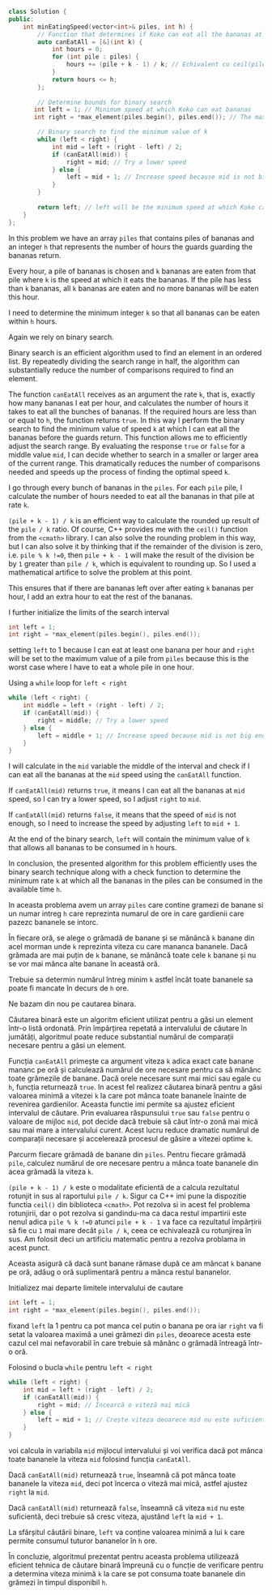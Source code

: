 ```cpp 
class Solution {
public:
    int minEatingSpeed(vector<int>& piles, int h) {
        // Function that determines if Koko can eat all the bananas at rate k in h hours.
        auto canEatAll = [&](int k) {
            int hours = 0;
            for (int pile : piles) {
                hours += (pile + k - 1) / k; // Echivalent cu ceil(pile / k)
            }
            return hours <= h;
        };
        
        // Determine bounds for binary search
       int left = 1; // Minimum speed at which Koko can eat bananas
       int right = *max_element(piles.begin(), piles.end()); // The maximum speed is the largest heap

        // Binary search to find the minimum value of k
        while (left < right) {
            int mid = left + (right - left) / 2;
            if (canEatAll(mid)) {
                right = mid; // Try a lower speed
            } else {
                left = mid + 1; // Increase speed because mid is not big enough
            }
        }
        
        return left; // left will be the minimum speed at which Koko can eat all the bananas in h hours
    }
};


```

In this problem we have an array `piles` that contains piles of bananas and an integer `h` that represents the number of hours the guards guarding the bananas return.

Every hour, a pile of bananas is chosen and `k` bananas are eaten from that pile where `k` is the speed at which it eats the bananas. If the pile has less than `k` bananas, all `k` bananas are eaten and no more bananas will be eaten this hour.

I need to determine the minimum integer `k` so that all bananas can be eaten within `h` hours.

Again we rely on binary search.

Binary search is an efficient algorithm used to find an element in an ordered list. By repeatedly dividing the search range in half, the algorithm can substantially reduce the number of comparisons required to find an element.

The function `canEatAll` receives as an argument the rate `k`, that is, exactly how many bananas I eat per hour, and calculates the number of hours it takes to eat all the bunches of bananas. If the required hours are less than or equal to `h`, the function returns `true`. In this way I perform the binary search to find the minimum value of speed `k` at which I can eat all the bananas before the guards return. This function allows me to efficiently adjust the search range. By evaluating the response `true` or `false` for a middle value `mid`, I can decide whether to search in a smaller or larger area of ​​the current range. This dramatically reduces the number of comparisons needed and speeds up the process of finding the optimal speed `k`.

I go through every bunch of bananas in the `piles`. For each `pile` pile, I calculate the number of hours needed to eat all the bananas in that pile at rate `k`.

`(pile + k - 1) / k` is an efficient way to calculate the rounded up result of the `pile / k` ratio. Of course, C++ provides me with the `ceil()` function from the `<cmath>` library. I can also solve the rounding problem in this way, but I can also solve it by thinking that if the remainder of the division is zero, i.e. `pile % k !=0`, then `pile + k - 1` will make the result of the division be by `1` greater than `pile / k`, which is equivalent to rounding up. So I used a mathematical artifice to solve the problem at this point.

This ensures that if there are bananas left over after eating `k` bananas per hour, I add an extra hour to eat the rest of the bananas.

I further initialize the limits of the search interval

```cpp
int left = 1;
int right = *max_element(piles.begin(), piles.end());
```

setting `left` to 1 because I can eat at least one banana per hour and `right` will be set to the maximum value of a pile from `piles` because this is the worst case where I have to eat a whole pile in one hour.

Using a `while` loop for `left < right`

```cpp
while (left < right) {
    int middle = left + (right - left) / 2;
    if (canEatAll(mid)) {
        right = middle; // Try a lower speed
    } else {
        left = middle + 1; // Increase speed because mid is not big enough
    }
}
```
I will calculate in the `mid` variable the middle of the interval and check if I can eat all the bananas at the `mid` speed using the `canEatAll` function.

If `canEatAll(mid)` returns `true`, it means I can eat all the bananas at `mid` speed, so I can try a lower speed, so I adjust `right` to `mid`.

If `canEatAll(mid)` returns `false`, it means that the speed of `mid` is not enough, so I need to increase the speed by adjusting `left` to `mid + 1`.

At the end of the binary search, `left` will contain the minimum value of `k` that allows all bananas to be consumed in `h` hours.

In conclusion, the presented algorithm for this problem efficiently uses the binary search technique along with a check function to determine the minimum rate `k` at which all the bananas in the piles can be consumed in the available time `h`.





In aceasta problema avem un array `piles` care contine gramezi de banane si un numar intreg `h` care reprezinta numarul de ore in care gardienii care pazezc bananele se intorc.

În fiecare oră, se alege o grămadă de banane și se mănâncă `k` banane din acel morman unde `k` reprezinta viteza cu care mananca bananele. Dacă grămada are mai puțin de `k` banane, se mănâncă toate cele `k` banane și nu se vor mai mânca alte banane în această oră.

Trebuie sa determin numărul întreg minim `k` astfel încât toate bananele sa poate fi mancate în decurs de `h` ore.

Ne bazam din nou pe cautarea binara. 

Căutarea binară este un algoritm eficient utilizat pentru a găsi un element într-o listă ordonată. Prin împărțirea repetată a intervalului de căutare în jumătăți, algoritmul poate reduce substantial numărul de comparații necesare pentru a găsi un element.

Funcția `canEatAll` primește ca argument viteza `k` adica exact cate banane mananc pe oră și calculează numărul de ore necesare pentru ca să mănânc toate grămezile de banane. Dacă orele necesare sunt mai mici sau egale cu `h`, funcția returnează `true`. In acest fel realizez căutarea binară pentru a găsi valoarea minimă a vitezei `k` la care pot mânca toate bananele înainte de revenirea gardienilor. Aceasta functie imi permite sa ajustez eficient intervalul de căutare. Prin evaluarea răspunsului `true` sau `false` pentru o valoare de mijloc `mid`, pot decide dacă trebuie să căut într-o zonă mai mică sau mai mare a intervalului curent. Acest lucru reduce dramatic numărul de comparații necesare și accelerează procesul de găsire a vitezei optime `k`.

Parcurm fiecare grămadă de banane din `piles`. Pentru fiecare grămadă `pile`, calculez numărul de ore necesare pentru a mânca toate bananele din acea grămadă la viteza `k`.

`(pile + k - 1) / k` este o modalitate eficientă de a calcula rezultatul rotunjit in sus al raportului `pile / k`. Sigur ca C++ imi pune la dispozitie functia `ceil()` din biblioteca `<cmath>`. Pot rezolva si in acest fel problema rotunjirii, dar o pot rezolva si gandindu-ma ca daca restul impartirii este nenul adica `pile % k !=0` atunci `pile + k - 1` va face ca rezultatul împărțirii să fie cu `1` mai mare decât `pile / k`, ceea ce echivalează cu rotunjirea în sus. Am folosit deci un artificiu matematic pentru a rezolva problama in acest punct.

Aceasta asigură că dacă sunt banane rămase după ce am mâncat `k` banane pe oră, adăug o oră suplimentară pentru a mânca restul bananelor.

Initializez mai departe limitele intervalului de cautare
```cpp 
int left = 1;
int right = *max_element(piles.begin(), piles.end());

```
fixand `left` la 1 pentru ca pot manca cel putin o banana pe ora iar `right` va fi setat la valoarea maximă a unei grămezi din `piles`, deoarece acesta este cazul cel mai nefavorabil în care trebuie să mănânc o grămadă întreagă într-o oră.

Folosind o bucla `while` pentru `left < right` 

```cpp
while (left < right) {
    int mid = left + (right - left) / 2;
    if (canEatAll(mid)) {
        right = mid; // Încearcă o viteză mai mică
    } else {
        left = mid + 1; // Crește viteza deoarece mid nu este suficient de mare
    }
}
```
voi calcula in variabila `mid` mijlocul intervalului și voi verifica dacă pot mânca toate bananele la viteza `mid` folosind funcția `canEatAll`.

Dacă `canEatAll(mid)` returnează `true`, înseamnă că pot mânca toate bananele la viteza `mid`, deci pot încerca o viteză mai mică, astfel ajustez `right` la `mid`.

Dacă `canEatAll(mid)` returnează `false`, înseamnă că viteza `mid` nu este suficientă, deci trebuie să cresc viteza, ajustând `left` la `mid + 1`.

La sfârșitul căutării binare, `left` va conține valoarea minimă a lui `k` care permite consumul tuturor bananelor în `h` ore.

În concluzie, algoritmul prezentat pentru aceasta problema utilizează eficient tehnica de căutare binară împreună cu o funcție de verificare pentru a determina viteza minimă `k` la care se pot consuma toate bananele din grămezi în timpul disponibil `h`.